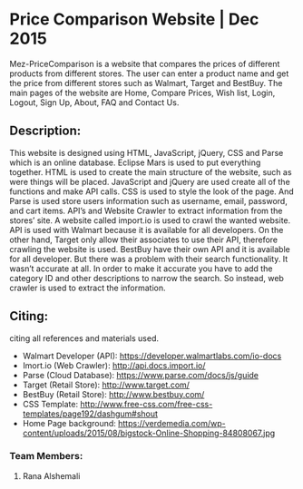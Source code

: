 # Price Comparison Website | Dec 2015
Mez-PriceComparison is a website that compares the prices of different products from different stores. The user can enter a product name and get the price from different stores such as Walmart, Target and BestBuy. The main pages of the website are Home, Compare Prices, Wish list, Login, Logout, Sign Up, About, FAQ and Contact Us.

## Description:
This website is designed using HTML, JavaScript, jQuery, CSS and Parse which is an online database. Eclipse Mars is used to put everything together. HTML is used to create the main structure of the website, such as were things will be placed. JavaScript and jQuery are used create all of the functions and make API calls. CSS is used to style the look of the page. And Parse is used store users information such as username, email, password, and cart items. API’s and Website Crawler to extract information from the stores’ site.
A website called import.io is used to crawl the wanted website. API is used with Walmart because it is available for all developers. On the other hand, Target only allow their associates to use their API, therefore crawling the website is used. BestBuy have their own API and it is available for all developer. But there was a problem with their search functionality. It wasn’t accurate at all. In order to make it accurate you have to add the category ID and other descriptions to narrow the search. So instead, web crawler is used to extract the information.

## Citing:
citing all references and materials used.
- Walmart Developer (API): https://developer.walmartlabs.com/io-docs
- Imort.io (Web Crawler): http://api.docs.import.io/
- Parse (Cloud Database): https://www.parse.com/docs/js/guide
- Target (Retail Store): http://www.target.com/
- BestBuy (Retail Store): http://www.bestbuy.com/
- CSS Template: http://www.free-css.com/free-css-templates/page192/dashgum#shout
- Home Page background: https://verdemedia.com/wp-content/uploads/2015/08/bigstock-Online-Shopping-84808067.jpg

### Team Members:
1. Rana Alshemali
